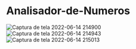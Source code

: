 # Analisador-de-Numeros
![Captura de tela 2022-06-14 214900](https://user-images.githubusercontent.com/67988193/173714012-88f91b6e-45d8-4ac6-9cfc-7f144a739279.png)
![Captura de tela 2022-06-14 214943](https://user-images.githubusercontent.com/67988193/173714015-d3fa872d-8b94-4d7b-81a4-1830ae908727.png)
![Captura de tela 2022-06-14 215013](https://user-images.githubusercontent.com/67988193/173714018-d570566f-1f5d-47cb-bbe7-765d60ffdfb8.png)
